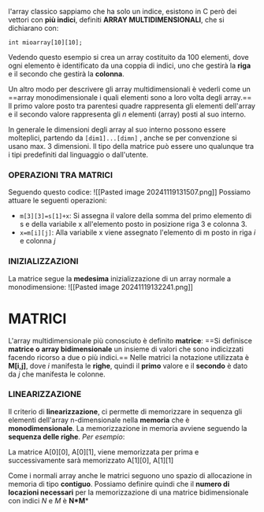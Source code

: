 l'array classico sappiamo che ha solo un indice, esistono in C però dei vettori con **più indici**, definiti **ARRAY MULTIDIMENSIONALI**, che si dichiarano con:
```
int mioarray[10][10];
```
Vedendo questo esempio si crea un array costituito da 100 elementi, dove ogni elemento è identificato da una coppia di indici, uno che gestirà la **riga** e il secondo che gestirà la **colonna**.

Un altro modo per descrivere gli array multidimensionali è vederli come un ==array monodimensionale i quali elementi sono a loro volta degli array.==
Il primo valore posto tra parentesi quadre rappresenta gli elementi dell'array e il secondo valore rappresenta gli *n* elementi (array) posti al suo interno.

In generale le dimensioni degli array al suo interno possono essere molteplici, partendo da `[dim1]...[dimn]` , anche se per convenzione si usano max. 3 dimensioni. Il tipo della matrice può essere uno qualunque tra i tipi predefiniti dal linguaggio o dall'utente.

### OPERAZIONI TRA MATRICI
Seguendo questo codice:
![[Pasted image 20241119131507.png]]
Possiamo attuare le seguenti operazioni:
- `m[3][3]=s[1]+x`: Si assegna il valore della somma del primo elemento di s e della variabile x all'elemento posto in posizione riga 3 e colonna 3.
- `x=m[i][j]`: Alla variabile x viene assegnato l'elemento di m posto in riga *i* e colonna *j*
### INIZIALIZZAZIONI
La matrice segue la **medesima** inizializzazione di un array normale a monodimensione:
![[Pasted image 20241119132241.png]]

# MATRICI
L'array multidimensionale più conosciuto è definito **matrice**:
==Si definisce **matrice o array bidimensionale** un insieme di valori che sono indicizzati facendo ricorso a due o più indici.==
Nelle matrici la notazione utilizzata è **M\[i,j]**, dove *i* manifesta le **righe**, quindi il **primo** valore e il **secondo** è dato da  *j* che manifesta le colonne.

### LINEARIZZAZIONE
Il criterio di **linearizzazione**, ci permette di memorizzare in sequenza gli elementi dell'array n-dimensionale nella **memoria** che è **monodimensionale**.
La memorizzazione in memoria avviene seguendo la **sequenza delle righe**.
*Per esempio*:

La matrice A\[0]\[0], A\[0]\[1], viene memorizzata per prima e successivamente sarà memorizzato A\[1]\[0], A\[1]\[1]

Come i normali array anche le matrici seguono uno spazio di allocazione in memoria di tipo **contiguo**.
Possiamo definire quindi che il **numero di locazioni necessari** per la memorizzazione di una matrice bidimensionale con indici *N* e *M* è **N\*M***
